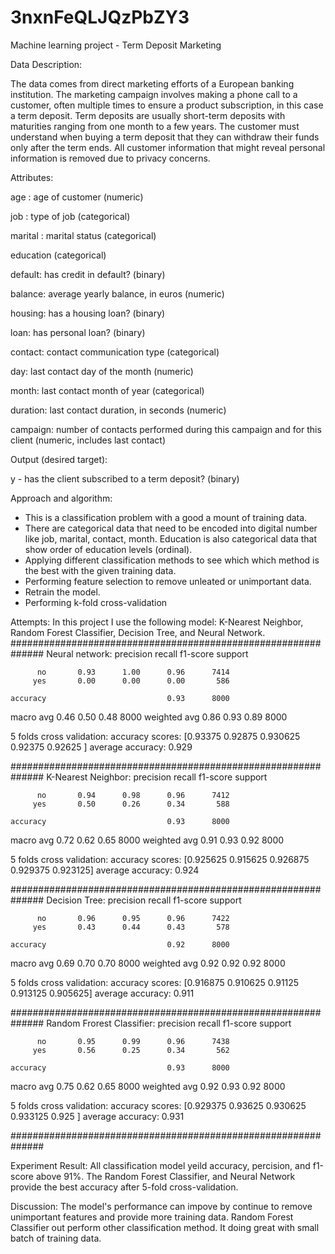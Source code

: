# 3nxnFeQLJQzPbZY3
Machine learning project - Term Deposit Marketing

Data Description:

The data comes from direct marketing efforts of a European banking institution. The marketing campaign involves making a phone call to a customer, often multiple times to ensure a product subscription, in this case a term deposit. Term deposits are usually short-term deposits with maturities ranging from one month to a few years. The customer must understand when buying a term deposit that they can withdraw their funds only after the term ends. All customer information that might reveal personal information is removed due to privacy concerns.

Attributes:

age : age of customer (numeric)

job : type of job (categorical)

marital : marital status (categorical)

education (categorical)

default: has credit in default? (binary)

balance: average yearly balance, in euros (numeric)

housing: has a housing loan? (binary)

loan: has personal loan? (binary)

contact: contact communication type (categorical)

day: last contact day of the month (numeric)

month: last contact month of year (categorical)

duration: last contact duration, in seconds (numeric)

campaign: number of contacts performed during this campaign and for this client (numeric, includes last contact)

Output (desired target):

y - has the client subscribed to a term deposit? (binary)


Approach and algorithm:
- This is a classification problem with a good a mount of training data.
- There are categorical data that need to be encoded into digital number like job, marital, contact, month. Education is also categorical data that show order of education levels (ordinal).
- Applying different classification methods to see which which method is the best with the given training data.
- Performing feature selection to remove unleated or unimportant data.
- Retrain the model.
- Performing k-fold cross-validation


Attempts:
In this project I use the following model: K-Nearest Neighbor, Random Forest Classifier, Decision Tree, and Neural Network.
##############################################################
Neural network:
              precision    recall  f1-score   support

          no       0.93      1.00      0.96      7414
         yes       0.00      0.00      0.00       586

    accuracy                           0.93      8000
   macro avg       0.46      0.50      0.48      8000
weighted avg       0.86      0.93      0.89      8000

5 folds cross validation:
accuracy scores: [0.93375  0.92875  0.930625 0.92375  0.92625 ]
average accuracy: 0.929

##############################################################
K-Nearest Neighbor:
precision    recall  f1-score   support

          no       0.94      0.98      0.96      7412
         yes       0.50      0.26      0.34       588

    accuracy                           0.93      8000
   macro avg       0.72      0.62      0.65      8000
weighted avg       0.91      0.93      0.92      8000

5 folds cross validation:
accuracy scores: [0.925625 0.915625 0.926875 0.929375 0.923125]
average accuracy: 0.924

##############################################################
Decision Tree:
              precision    recall  f1-score   support

          no       0.96      0.95      0.96      7422
         yes       0.43      0.44      0.43       578

    accuracy                           0.92      8000
   macro avg       0.69      0.70      0.70      8000
weighted avg       0.92      0.92      0.92      8000

5 folds cross validation:
accuracy scores: [0.916875 0.910625 0.91125  0.913125 0.905625]
average accuracy: 0.911

##############################################################
Random Frorest Classifier:
              precision    recall  f1-score   support

          no       0.95      0.99      0.96      7438
         yes       0.56      0.25      0.34       562

    accuracy                           0.93      8000
   macro avg       0.75      0.62      0.65      8000
weighted avg       0.92      0.93      0.92      8000

5 folds cross validation:
accuracy scores: [0.929375 0.93625  0.930625 0.933125 0.925   ]
average accuracy: 0.931

##############################################################

Experiment Result:
All classification model yeild accuracy, percision, and f1-score above 91%.
The Random Forest Classifier, and Neural Network provide the best accuracy after 5-fold cross-validation.

Discussion:
The model's performance can impove by continue to remove unimportant features and provide more training data.
Random Forest Classifier out perform other classification method. It doing great with small batch of training data. 


